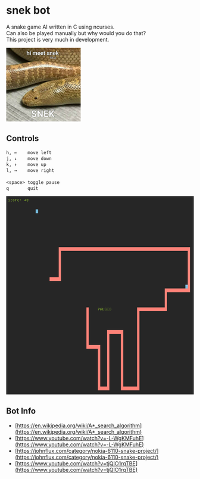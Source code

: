 # snek bot

A snake game AI written in C using ncurses.  
Can also be played manually but why would you do that?  
This project is very much in development.  

<img src="snek.jpg" width="200" />

## Controls

    h, ←    move left
    j, ↓    move down
    k, ↑    move up
    l, →    move right

    <space> toggle pause
    q       quit


![screenshot.png](screenshot.png)

## Bot Info
- [https://en.wikipedia.org/wiki/A*_search_algorithm](https://en.wikipedia.org/wiki/A*_search_algorithm)  
- [https://www.youtube.com/watch?v=-L-WgKMFuhE](https://www.youtube.com/watch?v=-L-WgKMFuhE)  
- [https://johnflux.com/category/nokia-6110-snake-project/](https://johnflux.com/category/nokia-6110-snake-project/)  
- [https://www.youtube.com/watch?v=tjQIO1rqTBE](https://www.youtube.com/watch?v=tjQIO1rqTBE)  
